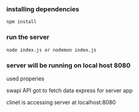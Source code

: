 ### installing dependencies 
    npm install

### run the server
    node index.js or nodemon index.js

### server will be running on local host 8080
used properies


swapi API
got to fetch data
express for server app

clinet is accessing server at localhost:8080
